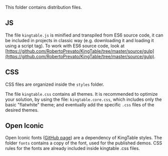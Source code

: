 This folder contains distribution files.

## JS
The file `kingtable.js` is minified and transpiled from ES6 source code, it can be included in projects in classic way (e.g. downloading it and loading it using a script tag). To work with ES6 source code, look at [https://github.com/RobertoPrevato/KingTable/tree/master/source/gulp](https://github.com/RobertoPrevato/KingTable/tree/master/source/gulp).

## CSS
CSS files are organized inside the `styles` folder.

The file `kingtable.css` contains all themes. It is recommended to optimize your solution, by using the file: `kingtable.core.css`, which includes only the basic "flatwhite" theme; and eventually add the specific `.css` files of the desired themes.

## Open Iconic
Open Iconic fonts ([GitHub page](https://github.com/iconic/open-iconic)) are a dependency of KingTable styles. The folder `fonts` contains a copy of the font, used for the published demos. CSS rules for the fonts are already included inside kingtable .css files.
